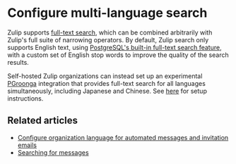 # Configure multi-language search

Zulip supports [full-text search](/help/search-for-messages), which can be
combined arbitrarily with Zulip's full suite of narrowing operators. By default,
Zulip search only supports English text, using [PostgreSQL's built-in full-text
search feature](https://www.postgresql.org/docs/current/textsearch.html), with a
custom set of English stop words to improve the quality of the search results.

Self-hosted Zulip organizations can instead set up an experimental
[PGroonga](https://pgroonga.github.io/) integration that provides full-text
search for all languages simultaneously, including Japanese and Chinese. See
[here](https://zulip.readthedocs.io/en/latest/subsystems/full-text-search.html#multi-language-full-text-search)
for setup instructions.

## Related articles

* [Configure organization language for automated messages and invitation emails][org-lang]
* [Searching for messages](/help/search-for-messages)

[org-lang]: /help/configure-organization-language
